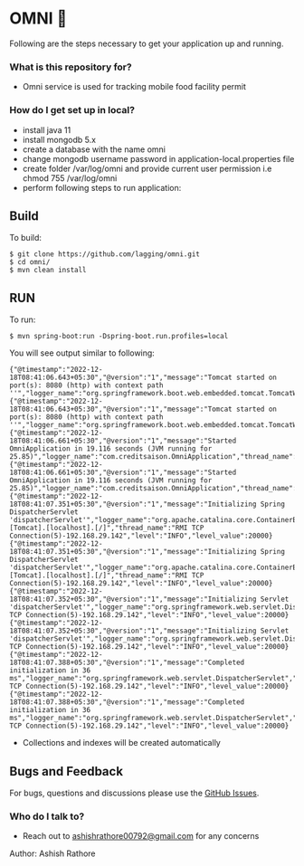 # OMNI 🚚

Following are the steps necessary to get your application up and running.

### What is this repository for? ###

* Omni service is used for tracking mobile food facility permit

### How do I get set up in local? ###

* install java 11
* install mongodb 5.x
* create a database with the name omni
* change mongodb username password in application-local.properties file
* create folder /var/log/omni and provide current user permission i.e chmod 755 /var/log/omni
* perform following steps to run application:

## Build
To build:

```
$ git clone https://github.com/lagging/omni.git
$ cd omni/
$ mvn clean install
```

## RUN
To run:
```
$ mvn spring-boot:run -Dspring-boot.run.profiles=local
```
You will see output similar to following:

```
{"@timestamp":"2022-12-18T08:41:06.643+05:30","@version":"1","message":"Tomcat started on port(s): 8080 (http) with context path ''","logger_name":"org.springframework.boot.web.embedded.tomcat.TomcatWebServer","thread_name":"main","level":"INFO","level_value":20000}
{"@timestamp":"2022-12-18T08:41:06.643+05:30","@version":"1","message":"Tomcat started on port(s): 8080 (http) with context path ''","logger_name":"org.springframework.boot.web.embedded.tomcat.TomcatWebServer","thread_name":"main","level":"INFO","level_value":20000}
{"@timestamp":"2022-12-18T08:41:06.661+05:30","@version":"1","message":"Started OmniApplication in 19.116 seconds (JVM running for 25.85)","logger_name":"com.creditsaison.OmniApplication","thread_name":"main","level":"INFO","level_value":20000}
{"@timestamp":"2022-12-18T08:41:06.661+05:30","@version":"1","message":"Started OmniApplication in 19.116 seconds (JVM running for 25.85)","logger_name":"com.creditsaison.OmniApplication","thread_name":"main","level":"INFO","level_value":20000}
{"@timestamp":"2022-12-18T08:41:07.351+05:30","@version":"1","message":"Initializing Spring DispatcherServlet 'dispatcherServlet'","logger_name":"org.apache.catalina.core.ContainerBase.[Tomcat].[localhost].[/]","thread_name":"RMI TCP Connection(5)-192.168.29.142","level":"INFO","level_value":20000}
{"@timestamp":"2022-12-18T08:41:07.351+05:30","@version":"1","message":"Initializing Spring DispatcherServlet 'dispatcherServlet'","logger_name":"org.apache.catalina.core.ContainerBase.[Tomcat].[localhost].[/]","thread_name":"RMI TCP Connection(5)-192.168.29.142","level":"INFO","level_value":20000}
{"@timestamp":"2022-12-18T08:41:07.352+05:30","@version":"1","message":"Initializing Servlet 'dispatcherServlet'","logger_name":"org.springframework.web.servlet.DispatcherServlet","thread_name":"RMI TCP Connection(5)-192.168.29.142","level":"INFO","level_value":20000}
{"@timestamp":"2022-12-18T08:41:07.352+05:30","@version":"1","message":"Initializing Servlet 'dispatcherServlet'","logger_name":"org.springframework.web.servlet.DispatcherServlet","thread_name":"RMI TCP Connection(5)-192.168.29.142","level":"INFO","level_value":20000}
{"@timestamp":"2022-12-18T08:41:07.388+05:30","@version":"1","message":"Completed initialization in 36 ms","logger_name":"org.springframework.web.servlet.DispatcherServlet","thread_name":"RMI TCP Connection(5)-192.168.29.142","level":"INFO","level_value":20000}
{"@timestamp":"2022-12-18T08:41:07.388+05:30","@version":"1","message":"Completed initialization in 36 ms","logger_name":"org.springframework.web.servlet.DispatcherServlet","thread_name":"RMI TCP Connection(5)-192.168.29.142","level":"INFO","level_value":20000}
```
* Collections and indexes will be created automatically

## Bugs and Feedback

For bugs, questions and discussions please use the [GitHub Issues](https://github.com/lagging/omni/issues).


### Who do I talk to? ###

* Reach out to ashishrathore00792@gmail.com for any concerns

Author: Ashish Rathore